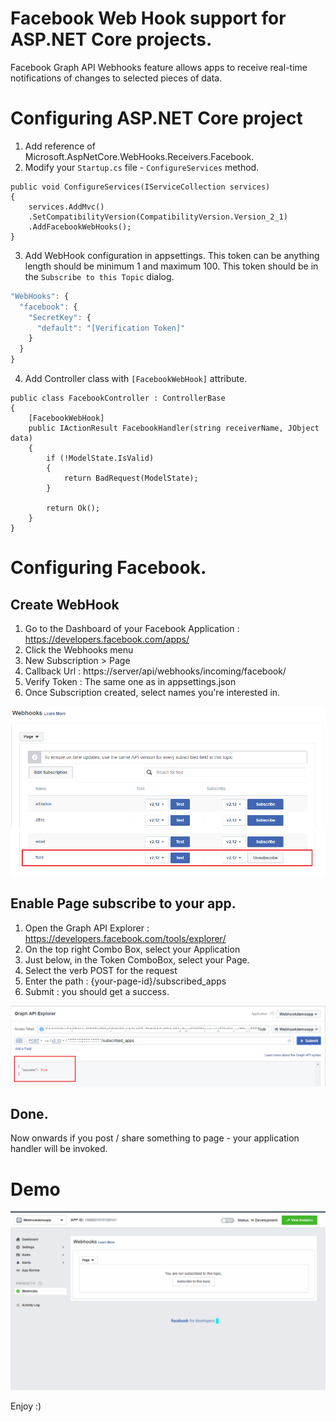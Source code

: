 # Facebook Web Hook support for ASP<i></i>.NET Core projects.

Facebook Graph API Webhooks feature allows apps to receive real-time notifications of changes to selected pieces of data.

# Configuring ASP<i></i>.NET Core project

1. Add reference of Microsoft.AspNetCore.WebHooks.Receivers.Facebook.
2. Modify your `Startup.cs` file - `ConfigureServices` method.
```CSharp
public void ConfigureServices(IServiceCollection services)
{
    services.AddMvc()
    .SetCompatibilityVersion(CompatibilityVersion.Version_2_1)
    .AddFacebookWebHooks();
}
```
3. Add WebHook configuration in appsettings. This token can be anything length should be minimum 1 and maximum 100. This token should be in the `Subscribe to this Topic` dialog.
```Javascript
"WebHooks": {
  "facebook": {
    "SecretKey": {
      "default": "[Verification Token]"
    }
  }
}
```
4. Add Controller class with `[FacebookWebHook]` attribute.

```CSharp
public class FacebookController : ControllerBase
{
    [FacebookWebHook]
    public IActionResult FacebookHandler(string receiverName, JObject data)
    {
        if (!ModelState.IsValid)
        {
            return BadRequest(ModelState);
        }

        return Ok();
    }
}
```
# Configuring Facebook.

## Create WebHook

1. Go to the Dashboard of your Facebook Application : https://developers.facebook.com/apps/
2. Click the Webhooks menu
3. New Subscription > Page
4. Callback Url : https://server/api/webhooks/incoming/facebook/
5. Verify Token : The same one as in appsettings.json
6. Once Subscription created, select names you're interested in.

![WebHook Configuration](/images/webhook_config.png)

## Enable Page subscribe to your app.

1. Open the Graph API Explorer : https://developers.facebook.com/tools/explorer/
2. On the top right Combo Box, select your Application
3. Just below, in the Token ComboBox, select your Page.
4. Select the verb POST for the request
5. Enter the path : {your-page-id}/subscribed_apps
6. Submit : you should get a success.

![Response from Graph API Explorer](/images/graph_api_result.png)

## Done.

Now onwards if you post / share something to page - your application handler will be invoked.

# Demo

![Response from Graph API Explorer](/images/facebook_webhook.gif)

Enjoy :)
